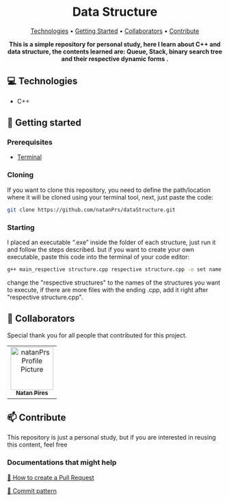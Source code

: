 <h1 align="center" style="font-weight: bold;">Data Structure</h1>

<p align="center">
 <a href="#technologies">Technologies</a> • 
 <a href="#started">Getting Started</a> •   
 <a href="#colab">Collaborators</a> •
 <a href="#contribute">Contribute</a>
</p>

<p align="center">
    <b>This is a simple repository for personal study, here I learn about C++ and data structure, the contents learned are: Queue, Stack, binary search tree and their respective dynamic forms .</b>
</p>

<h2 id="technologies">💻 Technologies</h2>

- C++

<h2 id="started">🚀 Getting started</h2>

<h3>Prerequisites</h3>


- [Terminal](https://www.lucascaton.com/pt-BR/2018/01/07/comandos-para-o-terminal-windows-macos-e-linux)

<h3>Cloning</h3>

If you want to clone this repository, you need to define the path/location where it will be cloned using your terminal tool, next, just paste the code:

```bash
git clone https://github.com/natanPrs/dataStructure.git
```

<h3>Starting</h3>

I placed an executable “.exe” inside the folder of each structure, just run it and follow the steps described. but if you want to create your own executable, paste this code into the terminal of your code editor:

```bash
g++ main_respective structure.cpp respective structure.cpp -o set name.exe
```
change the "respective structures" to the names of the structures you want to execute, if there are more files with the ending .cpp, add it right after "respective structure.cpp".

<h2 id="colab">🤝 Collaborators</h2>

Special thank you for all people that contributed for this project.

<table>
  <tr>
    <td align="center">
      <a href="https://github.com/natanPrs">
        <img src="https://cdn.discordapp.com/attachments/899945580384645200/1235009706247061586/natanBtm.jpg?ex=6640a7ab&is=663f562b&hm=78b4dc92470bd0e5a284e4f444fc73ca4ff4f7363d698974808e893766cd3e26&" width="100px;" alt="natanPrs Profile Picture"/><br>
        <sub>
          <b>Natan Pires</b>
        </sub>
      </a>
    </td>
  </tr>
</table>

<h2 id="contribute">📫 Contribute</h2>

This repository is just a personal study, but if you are interested in reusing this content, feel free

<h3>Documentations that might help</h3>

[📝 How to create a Pull Request](https://www.atlassian.com/br/git/tutorials/making-a-pull-request)

[💾 Commit pattern](https://gist.github.com/joshbuchea/6f47e86d2510bce28f8e7f42ae84c716)